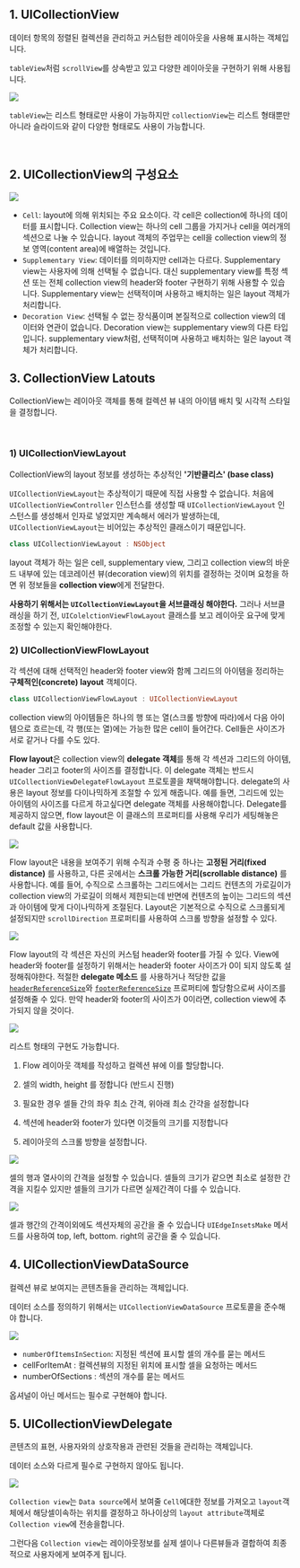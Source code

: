 ## 1. UICollectionView

데이터 항목의 정렬된 컬렉션을 관리하고 커스텀한 레이아웃을 사용해 표시하는 객체입니다.

`tableView`처럼 `scrollView`를 상속받고 있고 다양한 레이아웃을 구현하기 위해 사용됩니다.

<img src="./images/CollectionView_01.png" />

`tableView`는 리스트 형태로만 사용이 가능하지만 `collectionView`는 리스트 형태뿐만 아니라 슬라이드와 같이 다양한 형태로도 사용이 가능합니다.  

​    



## 2. UICollectionView의 구성요소

<img src="./images/CollectionView_02.png" />

- `Cell`:  layout에 의해 위치되는 주요 요소이다. 각 cell은 collection에 하나의 데이터를 표시합니다. Collection view는 하나의 cell 그룹을 가지거나 cell을 여러개의 섹션으로 나눌 수 있습니다. layout 객체의 주업무는 cell을 collection view의 정보 영역(content area)에 배열하는 것입니다.
- `Supplementary View`: 데이터를 의미하지만 cell과는 다르다. Supplementary view는 사용자에 의해 선택될 수 없습니다. 대신 supplementary view를 특정 섹션 또는 전체 collection view의 header와 footer 구현하기 위해 사용할 수 있습니다. Supplementary view는 선택적이며 사용하고 배치하는 일은 layout 객체가 처리합니다.
- `Decoration View`: 선택될 수 없는 장식품이며 본질적으로 collection view의 데이터와 연관이 없습니다. Decoration view는 supplementary view의 다른 타입입니다. supplementary view처럼, 선택적이며 사용하고 배치하는 일은 layout 객체가 처리합니다.



   

## 3. CollectionView Latouts

CollectionView는 레이아웃 객체를 통해 컬렉션 뷰 내의 아이템 배치 및 시각적 스타일을 결정합니다.  

​    

### 1) UICollectionViewLayout

CollectionView의 layout 정보를 생성하는 추상적인 **'기반클리스' (base class)**

`UICollectionViewLayout`는 추상적이기 때문에 직접 사용할 수 없습니다. 처음에 `UICollectionViewController` 인스턴스를 생성할 때 `UICollectionViewLayout` 인스턴스를 생성해서 인자로 넣었지만 계속해서 에러가 발생하는데, `UICollectionViewLayout`는 비어있는 추상적인 클래스이기 때문입니다.

```swift
class UICollectionViewLayout : NSObject
```

layout 객체가 하는 일은 cell, supplementary view, 그리고 collection view의 바운드 내부에 있는 데코레이션 뷰(decoration view)의 위치를 결정하는 것이며 요청을 하면 위 정보들을 **collection view**에게 전달한다.

**사용하기 위해서는 `UICollectionViewLayout`을 서브클래싱 해야한다.** 그러나 서브클래싱을 하기 전, `UIColelctionViewFlowLayout` 클래스를 보고 레이아웃 요구에 맞게 조정할 수 있는지 확인해야한다.   

   

### 2) UICollectionViewFlowLayout

각 섹션에 대해 선택적인 header와 footer view와 함께 그리드의 아이템을 정리하는 **구체적인(concrete) layout** 객체이다.

```swift
class UICollectionViewFlowLayout : UICollectionViewLayout
```

collection view의 아이템들은 하나의 행 또는 열(스크롤 방향에 따라)에서 다음 아이템으로 흐르는데, 각 행(또는 열)에는 가능한 많은 cell이 들어간다. Cell들은 사이즈가 서로 같거나 다를 수도 있다.

**Flow layout**은 collection view의 **delegate 객체**를 통해 각 섹션과 그리드의 아이템, header 그리고 footer의 사이즈를 결정합니다. 이 delegate 객체는 반드시 `UICollectionViewDelegateFlowLayout` 프로토콜을 채택해야합니다. delegate의 사용은 layout 정보를 다이나믹하게 조절할 수 있게 해줍니다. 예를 들면, 그리드에 있는 아이템의 사이즈를 다르게 하고싶다면 delegate 객체를 사용해야합니다. Delegate를 제공하지 않으면, flow layout은 이 클래스의 프로퍼티를 사용해 우리가 세팅해놓은 default 값을 사용합니다.

<img src="./images/CollectionView_03.png" />

Flow layout은 내용을 보여주기 위해 수직과 수평 중 하나는 **고정된 거리(fixed distance)** 를 사용하고, 다른 곳에서는 **스크롤 가능한 거리(scrollable distance)** 를 사용합니다. 예를 들어, 수직으로 스크롤하는 그리드에서는 그리드 컨텐츠의 가로길이가 collection view의 가로길이 의해서 제한되는데 반면에 컨텐츠의 높이는 그리드의 섹션과 아이템에 맞게 다이나믹하게 조절된다. Layout은 기본적으로 수직으로 스크롤되게 설정되지만 `scrollDirection` 프로퍼티를 사용하여 스크롤 방향을 설정할 수 있다.

<img src="./images/CollectionView_04.png" />

Flow layout의 각 섹션은 자신의 커스텀 header와 footer를 가질 수 있다. View에 header와 footer를 설정하기 위해서는 header와 footer 사이즈가 0이 되지 않도록 설정해줘야한다. 적절한 **delegate 메소드** 를 사용하거나 적당한 값을 [`headerReferenceSize`](https://developer.apple.com/documentation/uikit/uicollectionviewflowlayout/1617710-headerreferencesize)와 [`footerReferenceSize`](https://developer.apple.com/documentation/uikit/uicollectionviewflowlayout/1617703-footerreferencesize) 프로퍼티에 할당함으로써 사이즈를 설정해줄 수 있다. 만약 header와 footer의 사이즈가 0이라면, collection view에 추가되지 않을 것이다.

<img src="./images/CollectionView_05.png" />

리스트 형태의 구현도 가능합니다.

1. Flow 레이아웃 객체를 작성하고 컬렉션 뷰에 이를 할당합니다.

2. 셀의 width, height 를 정합니다 (반드시 진행)

3. 필요한 경우 셀들 간의 좌우 최소 간격, 위아래 최소 간갹을 설정합니다

4. 섹션에 header와 footer가 있다면 이것들의 크기를 지정합니다

5. 레이아웃의 스크롤 방향을 설정합니다.  

      

<img src="./images/CollectionView_06.png" />

셀의 행과 열사이의 간격을 설정할 수 있습니다. 셀들의 크기가 같으면 최소로 설정한 간격을 지킬수 있지만 셀들의 크기가 다르면 실제간격이 다를 수 있습니다.   

   

<img src="./images/CollectionView_07.png" />

셀과 행간의 간격이외에도 섹션자체의 공간을 줄 수 있습니다 `UIEdgeInsetsMake` 메서드를 사용하여 top, left, bottom. right의 공간을 줄 수 있습니다.  

   



## 4. UICollectionViewDataSource

컬렉션 뷰로 보여지는 콘텐츠들을 관리하는 객체입니다.

데이터 소스를 정의하기 위해서는 `UICollectionViewDataSource` 프로토콜을 준수해야 합니다. 

<img src="./images/CollectionView_08.png" />

- `numberOfItemsInSection`: 지정된 섹션에 표시할 셀의 개수를 묻는 메서드
- cellForItemAt : 컬렉션뷰의 지정된 위치에 표시할 셀을 요청하는 메서드
- numberOfSections : 섹션의 개수를 묻는 메서드

옵셔널이 아닌 메서드는 필수로 구현해야 합니다.  

   



## 5. UICollectionViewDelegate

콘텐츠의 표현, 사용자와의 상호작용과 관련된 것들을 관리하는 객체입니다.

데이터 소스와 다르게 필수로 구현하지 않아도 됩니다.  

 <img src="./images/CollectionView_09.png" />

`Collection view`는 `Data source`에서 보여줄 `Cell`에대한 정보를 가져오고 `layout`객체에서 해당셀이속하는 위치를 결정하고 하나이상의 `layout attribute`객체로 `Collection view`에 전송을합니다.  

그런다음 `Collection view`는 레이아웃정보를 실제 셀이나 다른뷰들과 결합하여 최종적으로 사용자에게 보여주게 됩니다.